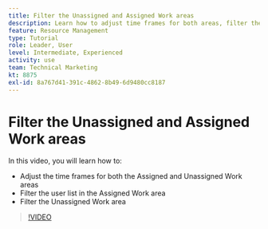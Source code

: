 ```yaml
---
title: Filter the Unassigned and Assigned Work areas
description: Learn how to adjust time frames for both areas, filter the user list in the assigned work area, and filter the unassigned work area.
feature: Resource Management
type: Tutorial
role: Leader, User
level: Intermediate, Experienced
activity: use
team: Technical Marketing
kt: 8875
exl-id: 8a767d41-391c-4862-8b49-6d9480cc8187
---
```

# Filter the Unassigned and Assigned Work areas

In this video, you will learn how to:

* Adjust the time frames for both the Assigned and Unassigned Work areas
* Filter the user list in the Assigned Work area
* Filter the Unassigned Work area

>[!VIDEO](https://video.tv.adobe.com/v/335163/?quality=12)

